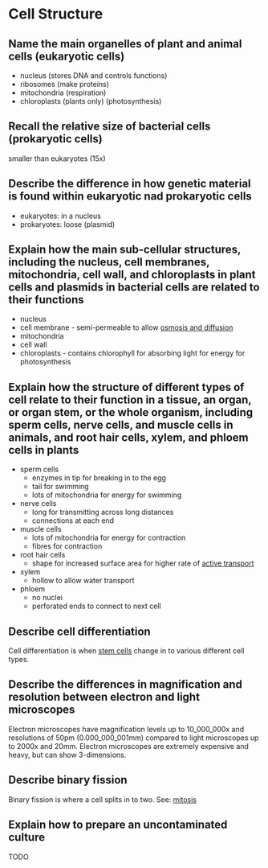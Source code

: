 # Cell Structure
## Name the main organelles of plant and animal cells (eukaryotic cells)
- nucleus (stores DNA and controls functions)
- ribosomes (make proteins)
- mitochondria (respiration)
- chloroplasts (plants only) (photosynthesis)
## Recall the relative size of bacterial cells (prokaryotic cells)
smaller than eukaryotes (15x)
## Describe the difference in how genetic material is found within eukaryotic nad prokaryotic cells
- eukaryotes: in a nucleus
- prokaryotes: loose (plasmid)
## Explain how the main sub-cellular structures, including the nucleus, cell membranes, mitochondria, cell wall, and chloroplasts in plant cells and plasmids in bacterial cells are related to their functions
- nucleus
- cell membrane - semi-permeable to allow [osmosis and diffusion](./B1.3.md)
- mitochondria
- cell wall
- chloroplasts - contains chlorophyll for absorbing light for energy for photosynthesis
## Explain how the structure of different types of cell relate to their function in a tissue, an organ, or organ stem, or the whole organism, including sperm cells, nerve cells, and muscle cells in animals, and root hair cells, xylem, and phloem cells in plants
- sperm cells
    - enzymes in tip for breaking in to the egg
    - tail for swimming
    - lots of mitochondria for energy for swimming
- nerve cells
    - long for transmitting across long distances
    - connections at each end
- muscle cells
    - lots of mitochondria for energy for contraction
    - fibres for contraction
- root hair cells
    - shape for increased surface area for higher rate of [active transport](./B1.3.md)
- xylem
    - hollow to allow water transport
- phloem
    - no nuclei
    - perforated ends to connect to next cell
## Describe cell differentiation
Cell differentiation is when [stem cells](./B1.2.md) change in to various different cell types.
## Describe the differences in magnification and resolution between electron and light microscopes
Electron microscopes have magnification levels up to 10_000_000x and resolutions of 50pm (0.000_000_001mm) compared to light microscopes up to 2000x and 20mm. Electron microscopes are extremely expensive and heavy, but can show 3-dimensions.
## Describe binary fission
Binary fission is where a cell splits in to two. See: [mitosis](./B1.2.md)
## Explain how to prepare an uncontaminated culture
TODO
